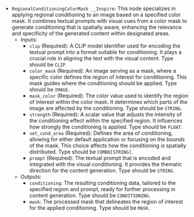 - `RegionalConditioningColorMask __Inspire`: This node specializes in applying regional conditioning to an image based on a specified color mask. It combines textual prompts with visual cues from a color mask to generate conditioning that is spatially aware, enhancing the relevance and specificity of the generated content within designated areas.
    - Inputs:
        - `clip` (Required): A CLIP model identifier used for encoding the textual prompt into a format suitable for conditioning. It plays a crucial role in aligning the text with the visual content. Type should be `CLIP`.
        - `color_mask` (Required): An image serving as a mask, where a specific color defines the region of interest for conditioning. This mask guides where the conditioning should be applied. Type should be `IMAGE`.
        - `mask_color` (Required): The color value used to identify the region of interest within the color mask. It determines which parts of the image are affected by the conditioning. Type should be `STRING`.
        - `strength` (Required): A scalar value that adjusts the intensity of the conditioning effect within the specified region. It influences how strongly the conditioning is applied. Type should be `FLOAT`.
        - `set_cond_area` (Required): Defines the area of conditioning, allowing for either default application or focusing on the bounds of the mask. This choice affects how the conditioning is spatially distributed. Type should be `COMBO[STRING]`.
        - `prompt` (Required): The textual prompt that is encoded and integrated with the visual conditioning. It provides the thematic direction for the content generation. Type should be `STRING`.
    - Outputs:
        - `conditioning`: The resulting conditioning data, tailored to the specified region and prompt, ready for further processing in content generation. Type should be `CONDITIONING`.
        - `mask`: The processed mask that delineates the region of interest for the applied conditioning. Type should be `MASK`.
